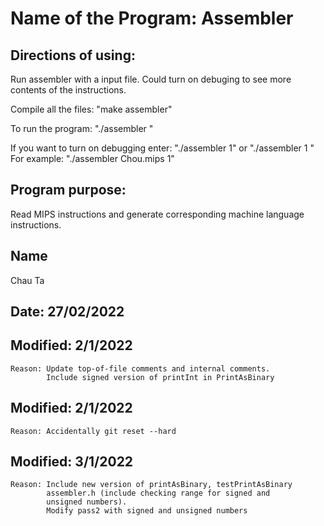 # Name of the Program: Assembler 
## Directions of using: 
Run assembler with a input file. Could turn on debuging to see more contents of the instructions.

Compile all the files: "make assembler"

To run the program: "./assembler <your MIPS file>"

If you want to turn on debugging enter: 
"./assembler <your MIPS file> 1" or "./assembler 1 <your MIPS file>"
For example: "./assembler Chou.mips 1"

## Program purpose: 
Read MIPS instructions and generate corresponding machine language instructions.

## Name
Chau Ta

## Date: 27/02/2022
## Modified: 2/1/2022
    Reason: Update top-of-file comments and internal comments. 
            Include signed version of printInt in PrintAsBinary
            
## Modified: 2/1/2022
    Reason: Accidentally git reset --hard
    
## Modified: 3/1/2022
    Reason: Include new version of printAsBinary, testPrintAsBinary
            assembler.h (include checking range for signed and 
            unsigned numbers). 
            Modify pass2 with signed and unsigned numbers
